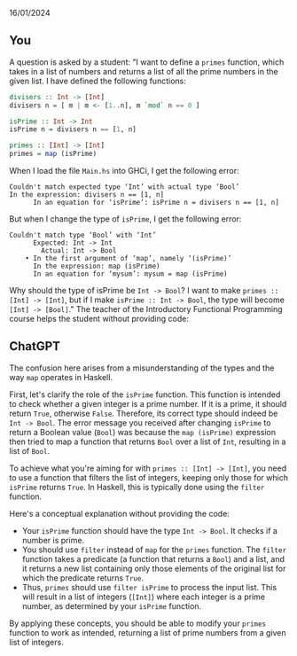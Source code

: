 16/01/2024
## You

A question is asked by a student: "I want to define a `primes` function, which takes in a list of numbers and returns a list of all the prime numbers in the given list. I have defined the following functions:
```haskell
divisers :: Int -> [Int]
divisers n = [ m | m <- [1..n], m `mod` n == 0 ]

isPrime :: Int -> Int
isPrime n = divisers n == [1, n]

primes :: [Int] -> [Int]
primes = map (isPrime)
```

When I load the file `Main.hs` into GHCi, I get the following error:

```plaintext
Couldn't match expected type ‘Int’ with actual type ‘Bool’
In the expression: divisers n == [1, n]
      In an equation for ‘isPrime’: isPrime n = divisers n == [1, n]
```

But when I change the type of `isPrime`, I get the following error:

```plaintext
Couldn't match type ‘Bool’ with ‘Int’
      Expected: Int -> Int
        Actual: Int -> Bool
    • In the first argument of ‘map’, namely ‘(isPrime)’
      In the expression: map (isPrime)
      In an equation for ‘mysum’: mysum = map (isPrime)
```

Why should the type of isPrime be `Int -> Bool`? I want to make `primes :: [Int] -> [Int]`, but if I make `isPrime :: Int -> Bool`, the type will become `[Int] -> [Bool]`."
The teacher of the Introductory Functional Programming course helps the student without providing code:


## ChatGPT

The confusion here arises from a misunderstanding of the types and the way `map` operates in Haskell.

First, let's clarify the role of the `isPrime` function. This function is intended to check whether a given integer is a prime number. If it is a prime, it should return `True`, otherwise `False`. Therefore, its correct type should indeed be `Int -> Bool`. The error message you received after changing `isPrime` to return a Boolean value (`Bool`) was because the `map (isPrime)` expression then tried to map a function that returns `Bool` over a list of `Int`, resulting in a list of `Bool`.

To achieve what you're aiming for with `primes :: [Int] -> [Int]`, you need to use a function that filters the list of integers, keeping only those for which `isPrime` returns `True`. In Haskell, this is typically done using the `filter` function. 

Here's a conceptual explanation without providing the code:

- Your `isPrime` function should have the type `Int -> Bool`. It checks if a number is prime.
- You should use `filter` instead of `map` for the `primes` function. The `filter` function takes a predicate (a function that returns a `Bool`) and a list, and it returns a new list containing only those elements of the original list for which the predicate returns `True`.
- Thus, `primes` should use `filter isPrime` to process the input list. This will result in a list of integers (`[Int]`) where each integer is a prime number, as determined by your `isPrime` function.

By applying these concepts, you should be able to modify your `primes` function to work as intended, returning a list of prime numbers from a given list of integers.